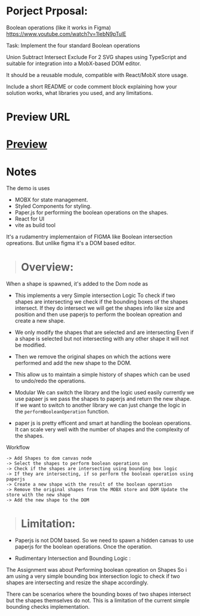 # Porject Prposal:

Boolean operations (like it works in Figma)
https://www.youtube.com/watch?v=1IebN9pTulE

Task: Implement the four standard Boolean operations

Union
Subtract
Intersect
Exclude
For 2 SVG shapes using TypeScript and suitable for integration into a MobX-based DOM editor.

It should be a reusable module, compatible with React/MobX store usage.

Include a short README or code comment block explaining how your solution works, what libraries you used, and any limitations.

# Preview URL

# [Preview](https://react-paper-js.vercel.app/)


# Notes

The demo is uses

- MOBX for state management.
- Styled Components for styling.
- Paper.js for performing the boolean operations on the shapes.
- React for UI
- vite as build tool

It's a rudamentry implementaion of FIGMA like Boolean intersection opreations. But unlike figma it's a DOM based editor.

> # Overview:

When a shape is spawned, it's added to the Dom node as

- This implements a very Simple intersection Logic To
  check if two shapes are intersecting we check if the bounding boxes of the shapes intersect. If they do intersect we will get the shapes info like size and position and then use paperjs to perform the boolean opreation and create a new shape.

- We only modify the shapes that are selected and are intersecting Even if a shape is selected but not intersecting with any other shape it will not be modified.

- Then we remove the original shapes on which the actions were performed and add the new shape to the DOM.

- This allow us to maintain a simple history of shapes which can be used to undo/redo the operations.

- Modular We can switch the library and the logic used easily currently we use papaer js we pass the shapes to paperjs and return the new shape. If we want to switch to another library we can just change the logic in the `performBooleanOperation` function.

- paper js is pretty efficent and smart at handling the boolean operations. It can scale very well with the number of shapes and the complexity of the shapes.

Workflow

```
-> Add Shapes to dom canvas node
-> Select the shapes to perform boolean operations on
-> Check if the shapes are intersecting using bounding box logic
-> If they are intersecting, if so perform the boolean operation using paperjs
-> Create a new shape with the result of the boolean operation
-> Remove the original shapes from the MOBX store and DOM Update the store with the new shape
-> Add the new shape to the DOM

```

> # Limitation:

- Paperjs is not DOM based. So we need to spawn a hidden canvas to use paperjs for the boolean operations. Once the operation.

- Rudimentary Intersection and Bounding Logic :

The Assignment was about Performing boolean opreation on Shapes So i am using a very simple bounding box intersection logic to check if two shapes are intersecting and resize the shape accordingly.

There can be scenarios where the bounding boxes of two shapes intersect but the shapes themselves do not. This is a limitation of the current simple bounding checks implementation.
